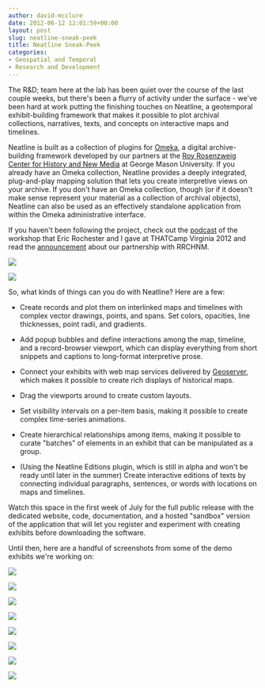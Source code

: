 ```yaml
---
author: david-mcclure
date: 2012-06-12 12:01:59+00:00
layout: post
slug: neatline-sneak-peek
title: Neatline Sneak-Peek
categories:
- Geospatial and Temporal
- Research and Development
---
```


The R&D; team here at the lab has been quiet over the course of the last couple weeks, but there's been a flurry of activity under the surface - we've been hard at work putting the finishing touches on Neatline, a geotemporal exhibit-building framework that makes it possible to plot archival collections, narratives, texts, and concepts on interactive maps and timelines.

Neatline is built as a collection of plugins for [Omeka](http://omeka.org/), a digital archive-building framework developed by our partners at the [Roy Rosenzweig Center for History and New Media](http://chnm.gmu.edu/) at George Mason University. If you already have an Omeka collection, Neatline provides a deeply integrated, plug-and-play mapping solution that lets you create interpretive views on your archive. If you don't have an Omeka collection, though (or if it doesn't make sense represent your material as a collection of archival objects), Neatline can also be used as an effectively standalone application from within the Omeka administrative interface.

If you haven't been following the project, check out the [podcast](http://www.scholarslab.org/podcasts/thatcampva-2012-neatline-workshop/) of the workshop that Eric Rochester and I gave at THATCamp Virginia 2012 and read the [announcement](http://www.scholarslab.org/announcements/scholars-lab-and-chnm-partner-on-omeka-neatline/) about our partnership with RRCHNM.




[![](http://www.scholarslab.org/wp-content/uploads/2012/06/editor-layout-editor-300x187.jpg)](http://www.scholarslab.org/geospatial-and-temporal/neatline-sneak-peek/attachment/editor-layout-editor/)







[![](http://www.scholarslab.org/wp-content/uploads/2012/06/editor-map-styles-300x187.jpg)](http://www.scholarslab.org/geospatial-and-temporal/neatline-sneak-peek/attachment/editor-map-styles/)




So, what kinds of things can you do with Neatline? Here are a few:




	
  * Create records and plot them on interlinked maps and timelines with complex vector drawings, points, and spans. Set colors, opacities, line thicknesses, point radii, and gradients.

	
  * Add popup bubbles and define interactions among the map, timeline, and a record-browser viewport, which can display everything from short snippets and captions to long-format interpretive prose.

	
  * Connect your exhibits with web map services delivered by [Geoserver](http://geoserver.org/display/GEOS/Welcome), which makes it possible to create rich displays of historical maps.

	
  * Drag the viewports around to create custom layouts.

	
  * Set visibility intervals on a per-item basis, making it possible to create complex time-series animations.

	
  * Create hierarchical relationships among items, making it possible to curate "batches" of elements in an exhibit that can be manipulated as a group.

	
  * (Using the Neatline Editions plugin, which is still in alpha and won't be ready until later in the summer) Create interactive editions of texts by connecting individual paragraphs, sentences, or words with locations on maps and timelines.



Watch this space in the first week of July for the full public release with the dedicated website, code, documentation, and a hosted "sandbox" version of the application that will let you register and experiment with creating exhibits before downloading the software.

Until then, here are a handful of screenshots from some of the demo exhibits we're working on:

[![](http://www.scholarslab.org/wp-content/uploads/2012/06/chancellorsville-1-1024x627.jpg)](http://www.scholarslab.org/geospatial-and-temporal/neatline-sneak-peek/attachment/chancellorsville-1/)

[![](http://www.scholarslab.org/wp-content/uploads/2012/06/chancellorsville-2-1024x626.jpg)](http://www.scholarslab.org/geospatial-and-temporal/neatline-sneak-peek/attachment/chancellorsville-2/)

[![](http://www.scholarslab.org/wp-content/uploads/2012/06/chancellorsville-3-1024x629.jpg)](http://www.scholarslab.org/geospatial-and-temporal/neatline-sneak-peek/attachment/chancellorsville-3/)

[![](http://www.scholarslab.org/wp-content/uploads/2012/06/chancellorsville-4-1024x628.jpg)](http://www.scholarslab.org/geospatial-and-temporal/neatline-sneak-peek/attachment/chancellorsville-4/)

[![](http://www.scholarslab.org/wp-content/uploads/2012/06/editor-layout-editor-1024x638.jpg)](http://www.scholarslab.org/geospatial-and-temporal/neatline-sneak-peek/attachment/editor-layout-editor/)

[![](http://www.scholarslab.org/wp-content/uploads/2012/06/editor-map-styles-1024x638.jpg)](http://www.scholarslab.org/geospatial-and-temporal/neatline-sneak-peek/attachment/editor-map-styles/)

[![](http://www.scholarslab.org/wp-content/uploads/2012/06/fredericksburg-1-1024x622.jpg)](http://www.scholarslab.org/geospatial-and-temporal/neatline-sneak-peek/attachment/fredericksburg-1/)

[![](http://www.scholarslab.org/wp-content/uploads/2012/06/fredericksburg-2-1024x640.jpg)](http://www.scholarslab.org/geospatial-and-temporal/neatline-sneak-peek/attachment/fredericksburg-2/)
